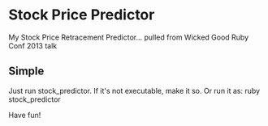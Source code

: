 # Stock Price Predictor

My Stock Price Retracement Predictor... pulled from Wicked Good Ruby Conf 2013 talk

## Simple

Just run stock_predictor. If it's not executable, make it so. Or run it as: ruby stock_predictor

Have fun!